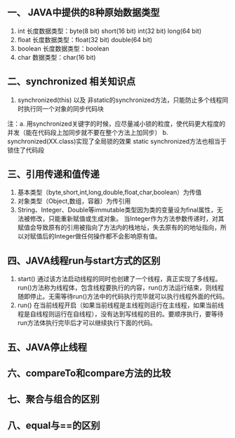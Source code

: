 ## 一、 JAVA中提供的8种原始数据类型
1. int 长度数据类型：byte(8 bit)  short(16 bit)  int(32 bit)  long(64 bit)
2. float 长度数据类型：float(32 bit)  double(64 bit)
3. boolean 长度数据类型：boolean
4. char 数据类型：char(16 bit)

## 二、synchronized 相关知识点
1. synchronized(this) 以及 非static的synchronized方法，只能防止多个线程同时执行同一个对象的同步代码块

注：a. 用synchronized关键字的时候，应尽量减小锁的粒度，使代码更大程度的并发（能在代码段上加同步就不要在整个方法上加同步）
b. synchronized(XX.class)实现了全局锁的效果
  static synchronized方法也相当于锁住了代码段

## 三、引用传递和值传递
1. 基本类型（byte,short,int,long,double,float,char,boolean）为传值
2. 对象类型（Object,数组，容器）为传引用
3. String、Integer、Double等immutable类型因为类的变量设为final属性，无法被修改，只能重新赋值或生成对象。
当Integer作为方法参数传递时，对其赋值会导致原有的引用被指向了方法内的栈地址，失去原有的的地址指向，所以对赋值后的Integer做任何操作都不会影响原有值。

## 四、JAVA线程run与start方式的区别
1. start() 通过该方法启动线程的同时也创建了一个线程，真正实现了多线程。run()方法称为线程体，包含线程要执行的内容，run()方法运行结束，则线程随即停止。无需等待run()方法中的代码执行完毕就可以执行线程外面的代码。
2. run() 在当前线程开启（如果当前线程是主线程则运行在主线程，如果当前线程是自线程则运行在自线程），没有达到写线程的目的。要顺序执行，要等待run方法体执行完毕后才可以继续执行下面的代码。

## 五、JAVA停止线程

## 六、compareTo和compare方法的比较

## 七、聚合与组合的区别

## 八、equal与==的区别
